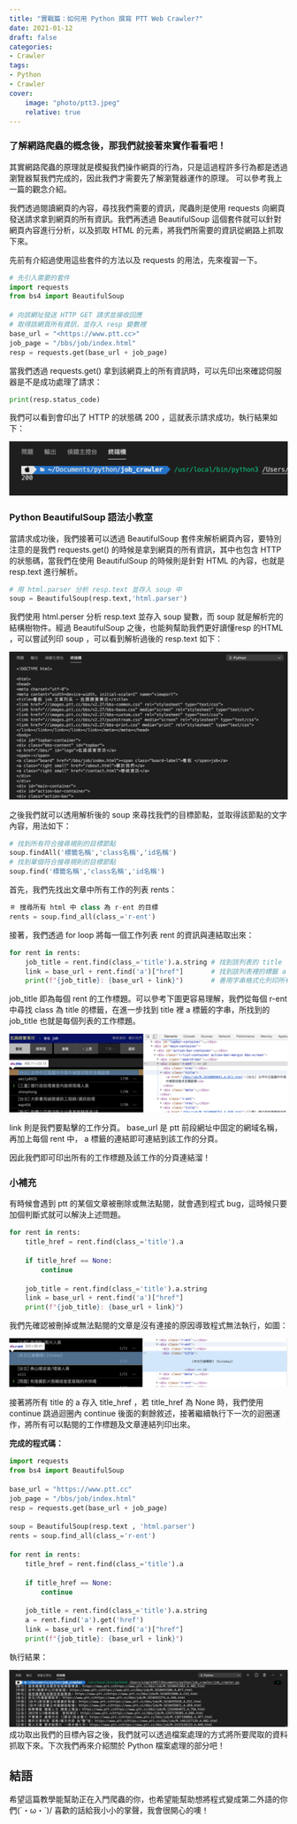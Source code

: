 ```yaml
---
title: "實戰篇：如何用 Python 撰寫 PTT Web Crawler?"
date: 2021-01-12
draft: false
categories: 
- Crawler
tags:
- Python
- Crawler
cover:
    image: "photo/ptt3.jpeg"
    relative: true
---
```


### 了解網路爬蟲的概念後，那我們就接著來實作看看吧！

<!--more-->


其實網路爬蟲的原理就是模擬我們操作網頁的行為，只是這過程許多行為都是透過瀏覽器幫我們完成的，因此我們才需要先了解瀏覽器運作的原理。
可以參考我上一篇的觀念介紹。

我們透過閱讀網頁的內容，尋找我們需要的資訊，爬蟲則是使用 requests 向網頁發送請求拿到網頁的所有資訊。我們再透過 BeautifulSoup 這個套件就可以針對網頁內容進行分析，以及抓取 HTML 的元素，將我們所需要的資訊從網路上抓取下來。

先前有介紹過使用這些套件的方法以及 requests 的用法，先來複習一下。

```python
# 先引入需要的套件
import requests
from bs4 import BeautifulSoup

# 向該網址發送 HTTP GET 請求並接收回應
# 取得該網頁所有資訊，並存入 resp 變數裡
base_url = "<https://www.ptt.cc>"
job_page = "/bbs/job/index.html" 
resp = requests.get(base_url + job_page)
```

當我們透過 requests.get() 拿到該網頁上的所有資訊時，可以先印出來確認伺服器是不是成功處理了請求：

```python
print(resp.status_code)
```

我們可以看到會印出了 HTTP 的狀態碼 200 ，這就表示請求成功，執行結果如下：

![](photo/ptt4.png)



### Python BeautifulSoup 語法小教室

當請求成功後，我們接著可以透過 BeautifulSoup 套件來解析網頁內容，要特別注意的是我們 requests.get() 的時候是拿到網頁的所有資訊，其中也包含 HTTP 的狀態碼，當我們在使用 BeautifulSoup 的時候則是針對 HTML 的內容，也就是 resp.text 進行解析。

```python
# 用 html.parser 分析 resp.text 並存入 soup 中
soup = BeautifulSoup(resp.text,'html.parser')
```

我們使用 html.perser 分析 resp.text 並存入 soup 變數，而 soup 就是解析完的結構樹物件。經過 BeautifulSoup 之後，也能夠幫助我們更好讀懂resp 的HTML ，可以嘗試列印 soup ，可以看到解析過後的 resp.text 如下：

![](photo/ptt5.png)

之後我們就可以透用解析後的 soup 來尋找我們的目標節點，並取得該節點的文字內容，用法如下：

```python
# 找到所有符合搜尋規則的目標節點
soup.findAll('標籤名稱','class名稱','id名稱')
# 找到單個符合搜尋規則的目標節點
soup.find('標籤名稱','class名稱','id名稱')
```

首先，我們先找出文章中所有工作的列表 rents：

```python
＃ 搜尋所有 html 中 class 為 r-ent 的目標
rents = soup.find_all(class_='r-ent')
```

接著，我們透過 for loop 將每一個工作列表 rent 的資訊與連結取出來：

```python
for rent in rents:                             
    job_title = rent.find(class_='title').a.string # 找到該列表的 title
    link = base_url + rent.find('a')["href"]       # 找到該列表裡的標籤 a 的分頁連結
    print(f"{job_title}: {base_url + link}")       # 善用字串格式化列印所有 title 與 link
```

job_title 即為每個 rent 的工作標題。可以參考下圖更容易理解，我們從每個 r-ent 中尋找 class 為 title 的標籤，在進一步找到 title 裡 a 標籤的字串，所找到的 job_title 也就是每個列表的工作標題。

![](photo/ptt6.png)

link 則是我們要點擊的工作分頁。 base_url 是 ptt 前段網址中固定的網域名稱，再加上每個 rent 中， a 標籤的連結即可連結到該工作的分頁。

因此我們即可印出所有的工作標題及該工作的分頁連結溜！

### 小補充

有時候會遇到 ptt 的某個文章被刪除或無法點閱，就會遇到程式 bug，這時候只要加個判斷式就可以解決上述問題。

```python
for rent in rents:
    title_href = rent.find(class_='title').a
    
    if title_href == None:
        continue
        
    job_title = rent.find(class_='title').a.string
    link = base_url + rent.find('a')["href"]
    print(f"{job_title}: {base_url + link}")
```

我們先確認被刪掉或無法點閱的文章是沒有連接的原因導致程式無法執行，如圖：

![](photo/ptt7.png)

接著將所有 title 的 a 存入 title_href ，若 title_href 為 None 時，我們使用 continue 跳過迴圈內 continue 後面的剩餘敘述，接著繼續執行下一次的迴圈運作，將所有可以點閱的工作標題及文章連結列印出來。

**完成的程式碼：**

```python
import requests
from bs4 import BeautifulSoup

base_url = "https://www.ptt.cc"
job_page = "/bbs/job/index.html"
resp = requests.get(base_url + job_page)

soup = BeautifulSoup(resp.text , 'html.parser')
rents = soup.find_all(class_='r-ent')

for rent in rents:
    title_href = rent.find(class_='title').a
    
    if title_href == None:
        continue
        
    job_title = rent.find(class_='title').a.string
    a = rent.find('a').get('href')
    link = base_url + rent.find('a')["href"]
    print(f"{job_title}: {base_url + link}")
```

執行結果：

![](photo/ptt8.png)
成功取出我們的目標內容之後，我們就可以透過檔案處理的方式將所要爬取的資料抓取下來。下次我們再來介紹關於 Python 檔案處理的部分吧！

## 結語

希望這篇教學能幫助正在入門爬蟲的你，也希望能幫助想將程式變成第二外語的你們(´・ω・`)/ 喜歡的話給我小小的掌聲，我會很開心的噢！